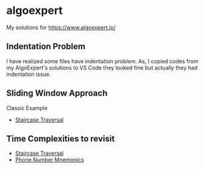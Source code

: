 # algoexpert
My solutions for https://www.algoexpert.io/

## Indentation Problem
I have realized some files have indentation problem. As, I copied codes from my AlgoExpert's solutions to VS Code they looked fine but actually they had indentation issue.

## Sliding Window Approach
Classic Example
- [Staircase Traversal](Medium/Staircase%20Traversal/sol.py)


## Time Complexities to revisit
- [Staircase Traversal](Medium/Staircase%20Traversal/sol.py)
- [Phone Number Mnemonics](Medium/Phone%20Number%20Mnemonics/sol.py)
